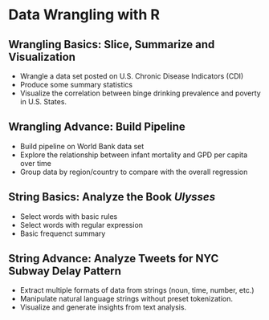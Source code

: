 # Data Wrangling with R
## Wrangling Basics: Slice, Summarize and Visualization

- Wrangle a data set posted on U.S. Chronic Disease Indicators (CDI)
- Produce some summary statistics
- Visualize the correlation between binge drinking prevalence and poverty in U.S. States.

## Wrangling Advance: Build Pipeline

- Build pipeline on World Bank data set 
- Explore the relationship between infant mortality and GPD per capita over time 
- Group data by region/country to compare with the overall regression

## String Basics: Analyze the Book *Ulysses*

- Select words with basic rules
- Select words with regular expression
- Basic frequenct summary

## String Advance: Analyze Tweets for NYC Subway Delay Pattern

- Extract multiple formats of data from strings (noun, time, number, etc.)
- Manipulate natural language strings without preset tokenization.
- Visualize and generate insights from text analysis.

